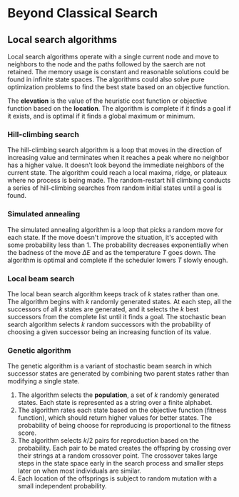 # Beyond Classical Search

## Local search algorithms

Local search algorithms operate with a single current node and move to neighbors to the node and the paths followed by the saerch are not retained. The memory usage is constant and reasonable solutions could be found in infinite state spaces. The algorithms could also solve pure optimization problems to find the best state based on an objective function.

The **elevation** is the value of the heuristic cost function or objective function based on the **location**. The algorithm is complete if it finds a goal if it exists, and is optimal if it finds a global maximum or minimum.

### Hill-climbing search

The hill-climbing search algorithm is a loop that moves in the direction of increasing value and terminates when it reaches a peak where no neighbor has a higher value. It doesn't look beyond the immediate neighbors of the current state. The algorithm could reach a local maxima, ridge, or plateaux where no process is being made. The random-restart hill climbing conducts a series of hill-climbing searches from random initial states until a goal is found.

### Simulated annealing

The simulated annealing algorithm is a loop that picks a random move for each state. If the move doesn't improve the situation, it's accepted with some probability less than $1$. The probability decreases exponentially when the badness of the move $\Delta E$ and as the temperature $T$ goes down. The algorithm is optimal and complete if the scheduler lowers $T$ slowly enough.

### Local beam search

The local bean search algorithm keeps track of $k$ states rather than one. The algorithm begins with $k$ randomly generated states. At each step, all the successors of all $k$ states are generated, and it selects the $k$ best successors from the complete list until it finds a goal. The stochastic bean search algorithm selects $k$ random successors with the probability of choosing a given successor being an increasing function of its value.

### Genetic algorithm

The genetic algorithm is a variant of stochastic beam search in which successor states are generated by combining two parent states rather than modifying a single state.

1. The algorithm selects the **population**, a set of $k$ randomly generated states. Each state is represented as a string over a finite alphabet.
2. The algorithm rates each state based on the objective function (fitness function), which should return higher values for better states. The probability of being choose for reproducing is proportional to the fitness score.
3. The algorithm selects $k / 2$ pairs for reproduction based on the probability. Each pair to be mated creates the offspring by crossing over their strings at a random crossover point. The crossover takes large steps in the state space early in the search process and smaller steps later on when most individuals are similar.
4. Each location of the offsprings is subject to random mutation with a small independent probability.
